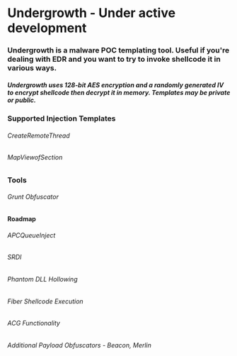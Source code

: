 # Undergrowth - Under active development

### Undergrowth is a malware POC templating tool. Useful if you're dealing with EDR and you want to try to invoke shellcode it in various ways.
##### Undergrowth uses 128-bit AES encryption and a randomly generated IV to encrypt shellcode then decrypt it in memory. Templates may be private or public. 
### Supported Injection Templates 
###### CreateRemoteThread 
###### MapViewofSection 

### Tools
###### Grunt Obfuscator

#### Roadmap 
###### APCQueueInject 
###### SRDI 
###### Phantom DLL Hollowing
###### Fiber Shellcode Execution
###### ACG Functionality 

###### Additional Payload Obfuscators - Beacon, Merlin 
